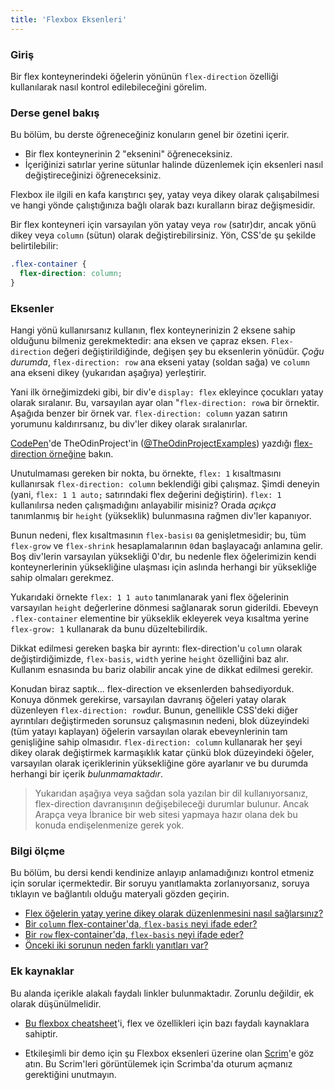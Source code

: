 ```yaml
---
title: 'Flexbox Eksenleri'
---
```


### Giriş

Bir flex konteynerindeki öğelerin yönünün `flex-direction` özelliği kullanılarak nasıl kontrol edilebileceğini görelim.

### Derse genel bakış

Bu bölüm, bu derste öğreneceğiniz konuların genel bir özetini içerir.

-   Bir flex konteynerinin 2 "eksenini" öğreneceksiniz.
-   İçeriğinizi satırlar yerine sütunlar halinde düzenlemek için eksenleri nasıl değiştireceğinizi öğreneceksiniz.

Flexbox ile ilgili en kafa karıştırıcı şey, yatay veya dikey olarak çalışabilmesi ve hangi yönde çalıştığınıza bağlı olarak bazı kuralların biraz değişmesidir.

Bir flex konteyneri için varsayılan yön yatay veya `row` (satır)dır, <span id='flex-vertical'>ancak yönü dikey veya `column` (sütun) olarak değiştirebilirsiniz. Yön, CSS'de şu şekilde belirtilebilir:
</span>

~~~css
.flex-container {
  flex-direction: column;
}
~~~

### Eksenler

<span id='flex-axes'>Hangi yönü kullanırsanız kullanın, flex konteynerinizin 2 eksene sahip olduğunu bilmeniz gerekmektedir: ana eksen ve çapraz eksen. `Flex-direction` değeri değiştirildiğinde, değişen şey bu eksenlerin yönüdür. _Çoğu durumda_, `flex-direction: row` ana ekseni yatay (soldan sağa) ve `column` ana ekseni dikey (yukarıdan aşağıya) yerleştirir.</span>

Yani ilk örneğimizdeki gibi, bir div'e `display: flex` ekleyince çocukları yatay olarak sıralanır. Bu, varsayılan ayar olan "`flex-direction: row`a bir örnektir. Aşağıda benzer bir örnek var. `flex-direction: column` yazan satırın yorumunu kaldırırsanız, bu div'ler dikey olarak sıralanırlar.

<span>[CodePen](https://codepen.io)'de TheOdinProject'in ([@TheOdinProjectExamples](https://codepen.io/TheOdinProjectExamples)) yazdığı [flex-direction örneğine](https://codepen.io/TheOdinProjectExamples/pen/BaZKPdw) bakın.
</span>
<script async src="https://cpwebassets.codepen.io/assets/embed/ei.js"></script>

Unutulmaması gereken bir nokta, bu örnekte, `flex: 1` kısaltmasını kullanırsak `flex-direction: column` beklendiği gibi çalışmaz. Şimdi deneyin (yani, `flex: 1 1 auto;` satırındaki flex değerini değiştirin). `flex: 1` kullanılırsa neden çalışmadığını anlayabilir misiniz? Orada _açıkça_ tanımlanmış bir `height` (yükseklik) bulunmasına rağmen div'ler kapanıyor.

Bunun nedeni, <span id='row-flex-basis'> flex kısaltmasının `flex-basis`ı `0`a genişletmesidir; bu, tüm `flex-grow` ve `flex-shrink` hesaplamalarının `0`dan başlayacağı anlamına gelir.</span> Boş div'lerin varsayılan yüksekliği 0'dır, bu nedenle flex öğelerimizin kendi konteynerlerinin yüksekliğine ulaşması için aslında herhangi bir yüksekliğe sahip olmaları gerekmez.

Yukarıdaki örnekte `flex: 1 1 auto` tanımlanarak yani flex öğelerinin varsayılan `height` değerlerine dönmesi sağlanarak sorun giderildi. Ebeveyn `.flex-container` elementine bir yükseklik ekleyerek veya kısaltma yerine `flex-grow: 1` kullanarak da bunu düzeltebilirdik.

Dikkat edilmesi gereken başka bir ayrıntı: <span id='column-flex-basis'>flex-direction'u `column` olarak değiştirdiğimizde, `flex-basis`, `width` yerine `height` özelliğini baz alır.</span> Kullanım esnasında bu bariz olabilir ancak yine de dikkat edilmesi gerekir.

Konudan biraz saptık... flex-direction ve eksenlerden bahsediyorduk. Konuya dönmek gerekirse, varsayılan davranış öğeleri yatay olarak düzenleyen `flex-direction: row`dur. Bunun, genellikle CSS'deki diğer ayrıntıları değiştirmeden sorunsuz çalışmasının nedeni, blok düzeyindeki (tüm yatayı kaplayan) öğelerin varsayılan olarak ebeveynlerinin tam genişliğine sahip olmasıdır. `flex-direction: column` kullanarak her şeyi dikey olarak değiştirmek karmaşıklık katar çünkü blok düzeyindeki öğeler, varsayılan olarak içeriklerinin yüksekliğine göre ayarlanır ve bu durumda herhangi bir içerik _bulunmamaktadır_.

> Yukarıdan aşağıya veya sağdan sola yazılan bir dil kullanıyorsanız, flex-direction davranışının değişebileceği durumlar bulunur. Ancak Arapça veya İbranice bir web sitesi yapmaya hazır olana dek bu konuda endişelenmenize gerek yok. 


### Bilgi ölçme

Bu bölüm, bu dersi kendi kendinize anlayıp anlamadığınızı kontrol etmeniz için sorular içermektedir. Bir soruyu yanıtlamakta zorlanıyorsanız, soruya tıklayın ve bağlantılı olduğu materyali gözden geçirin.

-   [Flex öğelerin yatay yerine dikey olarak düzenlenmesini nasıl sağlarsınız?](#flex-vertical)
-   [Bir `column` flex-container'da, `flex-basis` neyi ifade eder?](#column-flex-basis)
-   [Bir `row` flex-container'da, `flex-basis` neyi ifade eder?](#row-flex-basis)
-   [Önceki iki sorunun neden farklı yanıtları var?](#flex-axes)

### Ek kaynaklar

Bu alanda içerikle alakalı faydalı linkler bulunmaktadır. Zorunlu değildir, ek olarak düşünülmelidir.

*   [Bu flexbox cheatsheet](https://flexbox.malven.co/)'i, flex ve özellikleri için bazı faydalı kaynaklara sahiptir.

* Etkileşimli bir demo için şu Flexbox eksenleri üzerine olan [Scrim](https://scrimba.com/learn/flexbox/main-axis-and-cross-axis-flexbox-tutorial-cz94MT8?embed=odin,mini-header,no-big-play,no-next-up)'e göz atın. Bu Scrim'leri görüntülemek için Scrimba'da oturum açmanız gerektiğini unutmayın.